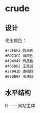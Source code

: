 # crude

## 设计

使用颜色：

```
#F3F6Fa 奶白色
#BDC3CC 烟灰色
#494949 砖黑色
#465DD2 庄重蓝
#27941D 原始绿
#B7D89F 水洗绿
```

## 水平结构

0 ---- 网站主体
